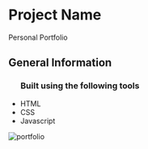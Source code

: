 


<h1>Project Name</h1>
<p>Personal Portfolio</p>

<h2>General Information</h2>
<ul>
  <h3>Built using the following tools</h3>
  <li>HTML</li>
  <li>CSS</li>
  <li>Javascript</li>
 </ul>
 
 ![portfolio](https://user-images.githubusercontent.com/82509653/180321156-e2ef47ed-f764-466d-96c7-9dcbe2f049db.PNG)

